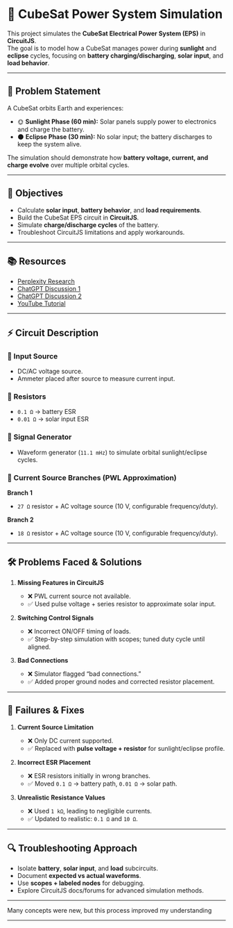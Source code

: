 # 🚀 CubeSat Power System Simulation

This project simulates the **CubeSat Electrical Power System (EPS)** in **CircuitJS**.  
The goal is to model how a CubeSat manages power during **sunlight** and **eclipse** cycles, focusing on **battery charging/discharging**, **solar input**, and **load behavior**.

---

## 📌 Problem Statement

A CubeSat orbits Earth and experiences:

- 🌞 **Sunlight Phase (60 min):** Solar panels supply power to electronics and charge the battery.  
- 🌑 **Eclipse Phase (30 min):** No solar input; the battery discharges to keep the system alive.  

The simulation should demonstrate how **battery voltage, current, and charge evolve** over multiple orbital cycles.

---

## 🎯 Objectives

- Calculate **solar input**, **battery behavior**, and **load requirements**.  
- Build the CubeSat EPS circuit in **CircuitJS**.  
- Simulate **charge/discharge cycles** of the battery.  
- Troubleshoot CircuitJS limitations and apply workarounds.

---

## 📚 Resources

- [Perplexity Research](https://www.perplexity.ai/search/1-create-the-power-bus-battery-3ibTwQCeSNWhAU1CQkboBg)  
- [ChatGPT Discussion 1](https://chatgpt.com/share/68baead2-6dcc-8011-a4df-5c1401fee842)  
- [ChatGPT Discussion 2](https://chatgpt.com/share/68baebf5-8a54-8011-be25-c734e30d009a)  
- [YouTube Tutorial](https://youtu.be/cKx952NsPjc?si=RzU6_CjePzXv0DqZ)  

---

## ⚡ Circuit Description

### 🔹 Input Source
- DC/AC voltage source.  
- Ammeter placed after source to measure current input.  

### 🔹 Resistors
- `0.1 Ω` → battery ESR  
- `0.01 Ω` → solar input ESR  

### 🔹 Signal Generator
- Waveform generator (`11.1 mHz`) to simulate orbital sunlight/eclipse cycles.  

### 🔹 Current Source Branches (PWL Approximation)
**Branch 1**  
- `27 Ω` resistor + AC voltage source (10 V, configurable frequency/duty).  

**Branch 2**  
- `18 Ω` resistor + AC voltage source (10 V, configurable frequency/duty).  

---

## 🛠️ Problems Faced & Solutions

1. **Missing Features in CircuitJS**  
   - ❌ PWL current source not available.  
   - ✅ Used pulse voltage + series resistor to approximate solar input.  

2. **Switching Control Signals**  
   - ❌ Incorrect ON/OFF timing of loads.  
   - ✅ Step-by-step simulation with scopes; tuned duty cycle until aligned.  

3. **Bad Connections**  
   - ❌ Simulator flagged “bad connections.”  
   - ✅ Added proper ground nodes and corrected resistor placement.  

---

## 🚧 Failures & Fixes

1. **Current Source Limitation**  
   - ❌ Only DC current supported.  
   - ✅ Replaced with **pulse voltage + resistor** for sunlight/eclipse profile.  

2. **Incorrect ESR Placement**  
   - ❌ ESR resistors initially in wrong branches.  
   - ✅ Moved `0.1 Ω` → battery path, `0.01 Ω` → solar path.  

3. **Unrealistic Resistance Values**  
   - ❌ Used `1 kΩ`, leading to negligible currents.  
   - ✅ Updated to realistic: `0.1 Ω` and `10 Ω`.  

---

## 🔍 Troubleshooting Approach

- Isolate **battery**, **solar input**, and **load** subcircuits.  
- Document **expected vs actual waveforms**.  
- Use **scopes + labeled nodes** for debugging.  
- Explore CircuitJS docs/forums for advanced simulation methods.  

---

 

Many concepts were new, but this process improved my understanding 

---
